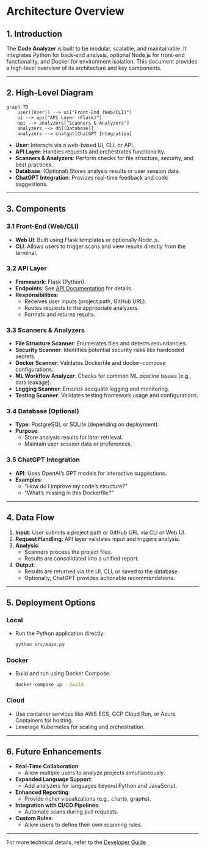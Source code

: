 # Architecture Overview

## 1. Introduction

The **Code Analyzer** is built to be modular, scalable, and maintainable. It integrates Python for back-end analysis, optional Node.js for front-end functionality, and Docker for environment isolation. This document provides a high-level overview of its architecture and key components.

---

## 2. High-Level Diagram

```mermaid
graph TD
    user((User)) --> ui["Front-End (Web/CLI)"]
    ui --> api["API Layer (Flask)"]
    api --> analyzers["Scanners & Analyzers"]
    analyzers --> db[(Database)]
    analyzers --> chatgpt[ChatGPT Integration]
```

- **User**: Interacts via a web-based UI, CLI, or API.
- **API Layer**: Handles requests and orchestrates functionality.
- **Scanners & Analyzers**: Perform checks for file structure, security, and best practices.
- **Database**: (Optional) Stores analysis results or user session data.
- **ChatGPT Integration**: Provides real-time feedback and code suggestions.

---

## 3. Components

### 3.1 Front-End (Web/CLI)
- **Web UI**: Built using Flask templates or optionally Node.js.
- **CLI**: Allows users to trigger scans and view results directly from the terminal.

### 3.2 API Layer
- **Framework**: Flask (Python).
- **Endpoints**: See [API Documentation](api.md) for details.
- **Responsibilities**:
  - Receives user inputs (project path, GitHub URL).
  - Routes requests to the appropriate analyzers.
  - Formats and returns results.

### 3.3 Scanners & Analyzers
- **File Structure Scanner**: Enumerates files and detects redundancies.
- **Security Scanner**: Identifies potential security risks like hardcoded secrets.
- **Docker Scanner**: Validates Dockerfile and docker-compose configurations.
- **ML Workflow Analyzer**: Checks for common ML pipeline issues (e.g., data leakage).
- **Logging Scanner**: Ensures adequate logging and monitoring.
- **Testing Scanner**: Validates testing framework usage and configurations.

### 3.4 Database (Optional)
- **Type**: PostgreSQL or SQLite (depending on deployment).
- **Purpose**:
  - Store analysis results for later retrieval.
  - Maintain user session data or preferences.

### 3.5 ChatGPT Integration
- **API**: Uses OpenAI’s GPT models for interactive suggestions.
- **Examples**:
  - "How do I improve my code’s structure?"
  - "What’s missing in this Dockerfile?"

---

## 4. Data Flow

1. **Input**: User submits a project path or GitHub URL via CLI or Web UI.
2. **Request Handling**: API layer validates input and triggers analysis.
3. **Analysis**:
   - Scanners process the project files.
   - Results are consolidated into a unified report.
4. **Output**:
   - Results are returned via the UI, CLI, or saved to the database.
   - Optionally, ChatGPT provides actionable recommendations.

---

## 5. Deployment Options

### Local
- Run the Python application directly:
  ```bash
  python src/main.py
  ```

### Docker
- Build and run using Docker Compose:
  ```bash
  docker-compose up --build
  ```

### Cloud
- Use container services like AWS ECS, GCP Cloud Run, or Azure Containers for hosting.
- Leverage Kubernetes for scaling and orchestration.

---

## 6. Future Enhancements

- **Real-Time Collaboration**:
  - Allow multiple users to analyze projects simultaneously.
- **Expanded Language Support**:
  - Add analyzers for languages beyond Python and JavaScript.
- **Enhanced Reporting**:
  - Provide richer visualizations (e.g., charts, graphs).
- **Integration with CI/CD Pipelines**:
  - Automate scans during pull requests.
- **Custom Rules**:
  - Allow users to define their own scanning rules.

---

For more technical details, refer to the [Developer Guide](docs/developer_guide.md).

